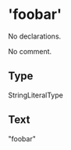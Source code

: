 # &#x27;foobar&#x27;

No declarations.

No comment.

## Type

StringLiteralType

## Text

&quot;foobar&quot;
